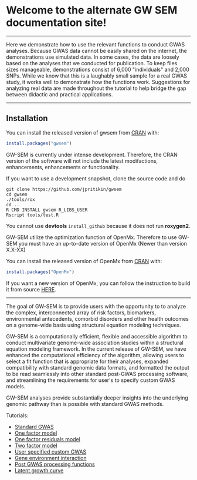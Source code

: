 # Welcome to the alternate GW SEM documentation site!

***
Here we demonstrate how to use the relevant functions to conduct GWAS analyses.  Because GWAS data cannot be easily shared on the internet, the demonstrations use simulated data.  In some cases, the data are loosely based on the analyses that we conducted for publication. To keep files sizes manageable, demonstrations consist of 6,000 "individuals" and 2,000 SNPs.  While we know that this is a laughably small sample for a real GWAS study, it works well to demonstrate how the functions work.  Suggestions for analyzing real data are made throughout the tutorial to help bridge the gap between didactic and practical applications.

***

## Installation

You can install the released version of gwsem from [CRAN](https://CRAN.R-project.org) with:

``` r
install.packages("gwsem")
```

GW-SEM is currently under intense development. Therefore, the CRAN version of the software will not include the latest modifactions, enhancements, enhancements or functionality.

If you want to use a development snapshot, clone the source code and do

```
git clone https://github.com/jpritikin/gwsem
cd gwsem 
./tools/rox
cd ..
R CMD INSTALL gwsem R_LIBS_USER
Rscript tools/test.R
```

You cannot use **devtools** `install_github` because it does not run **roxygen2**.

GW-SEM utilize the optimization function of OpenMx. Therefore to use GW-SEM you must have an up-to-date version of OpenMx (Newer than version X.X-XX)

You can install the released version of OpenMx from [CRAN](https://CRAN.R-project.org) with:

``` r
install.packages("OpenMx")
```

If you want a new version of OpenMx, you can follow the instruction to build it from source [HERE](https://openmx.ssri.psu.edu).

***

The goal of GW-SEM is to provide users with the opportunity to to analyze the complex, interconnected array of risk factors, biomarkers, environmental antecedents, comorbid disorders and other health outcomes on a genome-wide basis using structural equation modeling techniques.

GW-SEM is a computationally efficient, flexible and accessible algorithm to conduct multivariate genome-wide association studies within a structural equation modeling framework.  In the current release of GW-SEM, we have enhanced the computational efficiency of the algorithm, allowing users to select a fit function that is appropriate for their analyses, expanded compatibility with standard genomic data formats, and formatted the output to be read seamlessly into other standard post-GWAS processing software, and streamlining the requirements for user's to specify custom GWAS models. 

GW-SEM analyses provide substantially deeper insights into the underlying genomic pathway than is possible with standard GWAS methods.

Tutorials:

- [Standard GWAS](StandardGWAS.html)
- [One factor model](OneFactorModel.html)
- [One factor residuals model](ResidualsModel.html)
- [Two factor model](TwoFactorModel.html)
- [User specified custom GWAS](UserSpecifiedGWASModels.html)
- [Gene environment interaction](GeneEnvironmentInteraction.html)
- [Post GWAS processing functions](PostGWASprocessingfunctions.html)
- [Latent growth curve](growth.html)
